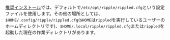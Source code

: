 [推奨インストール](install-rippled.html)では、デフォルトで`/etc/opt/ripple/rippled.cfg`という設定ファイルを使用します。その他の場所としては、`$HOME/.config/ripple/rippled.cfg`(`$HOME`は`rippled`を実行しているユーザーのホームディレクトリです)、`$HOME/.local/ripple/rippled.cfg`または`rippled`を起動した現在の作業ディレクトリがあります。
